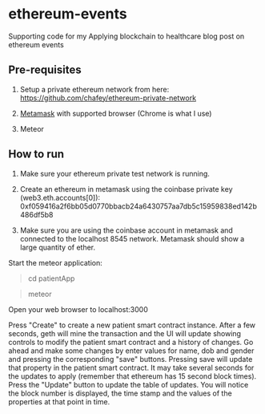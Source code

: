 # ethereum-events
Supporting code for my Applying blockchain to healthcare blog post on ethereum events

Pre-requisites
--------------

1) Setup a private ethereum network from here: https://github.com/chafey/ethereum-private-network

2) [Metamask](https://metamask.io/) with supported browser (Chrome is what I use)

3) Meteor

How to run
----------

1) Make sure your ethereum private test network is running.  

2) Create an ethereum in metamask using the coinbase private key (web3.eth.accounts[0]):
0xf059416a2f6bb05d0770bbacb24a6430757aa7db5c15959838ed142b486df5b8

3) Make sure you are using the coinbase account in metamask and connected to the localhost 8545
   network.  Metamask should show a large quantity of ether.

Start the meteor application:

> cd patientApp

> meteor

Open your web browser to localhost:3000

Press "Create" to create a new patient smart contract instance.  After a few
seconds, geth will mine the transaction and the UI will update showing controls
to modify the patient smart contract and a history of changes.  Go ahead and
make some changes by enter values for name, dob and gender and pressing the
corresponding "save" buttons.  Pressing save will update that property in
the patient smart contract.  It may take several seconds for the updates to
apply (remember that ethereum has 15 second block times).  Press the "Update"
button to update the table of updates.  You will notice the block number is
displayed, the time stamp and the values of the properties at that point in
time.
